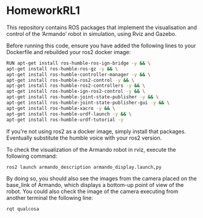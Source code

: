 # HomeworkRL1
This repository contains ROS packages that implement the visualisation and control of the ‘Armando’ robot in simulation, using Rviz and Gazebo.

Before running this code, ensure you have added the following lines to your Dockerfile and rebuilded your ros2 docker image:
``` bash
RUN apt-get install ros-humble-ros-ign-bridge -y && \
apt-get install ros-humble-ros-gz -y && \
apt-get install ros-humble-controller-manager -y && \
apt-get install ros-humble-ros2-control -y && \
apt-get install ros-humble-ros2-controllers -y && \
apt-get install ros-humble-ign-ros2-control -y && \
apt-get install ros-humble-joint-state-publisher -y && \
apt-get install ros-humble-joint-state-publisher-gui -y && \
apt-get install ros-humble-xacro -y && \
apt-get install ros-humble-urdf-launch -y && \
apt-get install ros-humble-urdf-tutorial -y
```

If you're not using ros2 as a docker image, simply install that packages. Eventually substitute the humble voice with your ros2 version.

To check the visualization of the Armando robot in rviz, execute the following command:
``` bash
ros2 launch armando_description armando_display.launch,py
```
By doing so, you should also see the images from the camera placed on the base_link of Armando, which displays a bottom-up point of view of the robot.
You could also check the image of the camera executing from another terminal the following line:
``` bash
rqt qualcosa
``` 
